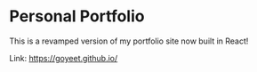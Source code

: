 # Personal Portfolio

This is a revamped version of my portfolio site now built in React!

Link: https://goyeet.github.io/
